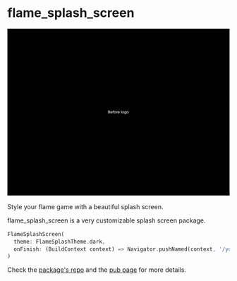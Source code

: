 # flame_splash_screen

![Showcase of the splash screen](https://raw.githubusercontent.com/flame-engine/flame_splash_screen/main/demogif.gif)

Style your flame game with a beautiful splash screen.

flame_splash_screen is a very customizable splash screen package.

```dart
FlameSplashScreen(
  theme: FlameSplashTheme.dark,
  onFinish: (BuildContext context) => Navigator.pushNamed(context, '/your-game-initial-screen')
)
```

Check the [package's repo](https://github.com/flame-engine/flame_splash_screen) and the
[pub page](https://pub.dev/packages/flame_splash_screen) for more details.
